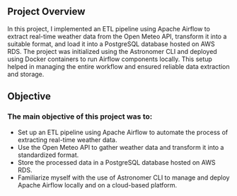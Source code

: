 ## Project Overview

In this project, I implemented an ETL pipeline using Apache Airflow to extract real-time weather data from the Open Meteo API, transform it into a suitable format, and load it into a PostgreSQL database hosted on AWS RDS. The project was initialized using the Astronomer CLI and deployed using Docker containers to run Airflow components locally. This setup helped in managing the entire workflow and ensured reliable data extraction and storage.

## Objective
### The main objective of this project was to:

- Set up an ETL pipeline using Apache Airflow to automate the process of extracting real-time weather data.
- Use the Open Meteo API to gather weather data and transform it into a standardized format.
- Store the processed data in a PostgreSQL database hosted on AWS RDS.
- Familiarize myself with the use of Astronomer CLI to manage and deploy Apache Airflow locally and on a cloud-based platform.
